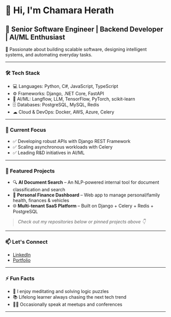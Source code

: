 # 👋 Hi, I'm Chamara Herath

## 🚀 Senior Software Engineer | Backend Developer | AI/ML Enthusiast

🎯 Passionate about building scalable software, designing intelligent systems, and automating everyday tasks.

---

### 🛠 Tech Stack

- 💻 Languages: Python, C#, JavaScript, TypeScript
- ⚙️ Frameworks: Django, .NET Core, FastAPI
- 🧠 AI/ML: Langflow, LLM, TensorFlow, PyTorch, scikit-learn
- 🗄 Databases: PostgreSQL, MySQL, Redis
- ☁ Cloud & DevOps: Docker, AWS, Azure, Celery

---

### 📌 Current Focus

- ✅ Developing robust APIs with Django REST Framework  
- ✅ Scaling asynchronous workloads with Celery  
- ✅ Leading R&D initiatives in AI/ML  

---

### 📂 Featured Projects

- 🔍 **AI Document Search** – An NLP-powered internal tool for document classification and search  
- 🧮 **Personal Finance Dashboard** – Web app to manage personal/family health, finances & vehicles  
- 🌐 **Multi-tenant SaaS Platform** – Built on Django + Celery + Redis + PostgreSQL

> _Check out my repositories below or pinned projects above 👇_

---

### 📫 Let's Connect

- [LinkedIn](https://linkedin.com/in/chamara96)
- [Portfolio](https://chamara.cc)

---

### ⚡ Fun Facts

- 🧘 I enjoy meditating and solving logic puzzles
- 📚 Lifelong learner always chasing the next tech trend
- 🧑‍🏫 Occasionally speak at meetups and conferences

---

